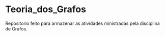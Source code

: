 # Teoria_dos_Grafos
Repositorio feito para armazenar as atividades ministradas pela disciplina de Grafos.
